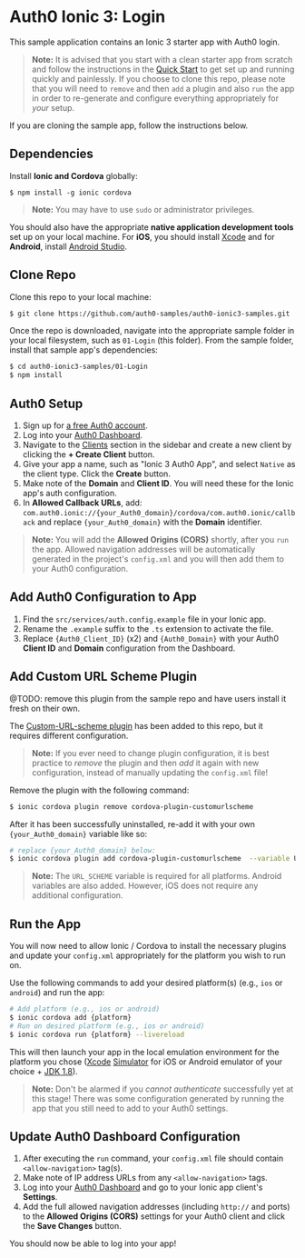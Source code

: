 # Auth0 Ionic 3: Login

This sample application contains an Ionic 3 starter app with Auth0 login.

> **Note:** It is advised that you start with a clean starter app from scratch and follow the instructions in the [Quick Start](#) to get set up and running quickly and painlessly. If you choose to clone this repo, please note that you will need to `remove` and then `add` a plugin and also `run` the app in order to re-generate and configure everything appropriately for _your_ setup.

If you are cloning the sample app, follow the instructions below.

## Dependencies

Install **Ionic and Cordova** globally:

```
$ npm install -g ionic cordova
```

> **Note:** You may have to use `sudo` or administrator privileges.

You should also have the appropriate **native application development tools** set up on your local machine. For **iOS**, you should install [Xcode](https://developer.apple.com/xcode/) and for **Android**, install [Android Studio](https://developer.android.com/studio/index.html).

## Clone Repo

Clone this repo to your local machine:

```bash
$ git clone https://github.com/auth0-samples/auth0-ionic3-samples.git
```

Once the repo is downloaded, navigate into the appropriate sample folder in your local filesystem, such as `01-Login` (this folder). From the sample folder, install that sample app's dependencies:

```bash
$ cd auth0-ionic3-samples/01-Login
$ npm install
```

## Auth0 Setup

1. Sign up for [a free Auth0 account](https://auth0.com/signup).
2. Log into your [Auth0 Dashboard](https://manage.auth0.com).
3. Navigate to the [Clients](https://manage.auth0.com/#/clients) section in the sidebar and create a new client by clicking the **+ Create Client** button.
4. Give your app a name, such as "Ionic 3 Auth0 App", and select `Native` as the client type. Click the **Create** button.
5. Make note of the **Domain** and **Client ID**. You will need these for the Ionic app's auth configuration.
6. In **Allowed Callback URLs**, add: `com.auth0.ionic://{your_Auth0_domain}/cordova/com.auth0.ionic/callback` and replace `{your_Auth0_domain}` with the **Domain** identifier.

> **Note:** You will add the **Allowed Origins (CORS)** shortly, after you `run` the app. Allowed navigation addresses will be automatically generated in the project's `config.xml` and you will then add them to your Auth0 configuration.

## Add Auth0 Configuration to App

1. Find the `src/services/auth.config.example` file in your Ionic app.
2. Rename the `.example` suffix to the `.ts` extension to activate the file.
3. Replace `{Auth0_Client_ID}` (x2) and `{Auth0_Domain}` with your Auth0 **Client ID** and **Domain** configuration from the Dashboard.

## Add Custom URL Scheme Plugin

@TODO: remove this plugin from the sample repo and have users install it fresh on their own.

The [Custom-URL-scheme plugin](https://github.com/EddyVerbruggen/Custom-URL-scheme) has been added to this repo, but it requires different configuration.

> **Note:** If you ever need to change plugin configuration, it is best practice to _remove_ the plugin and then _add_ it again with new configuration, instead of manually updating the `config.xml` file!

Remove the plugin with the following command:

```bash
$ ionic cordova plugin remove cordova-plugin-customurlscheme
```

After it has been successfully uninstalled, re-add it with your own `{your_Auth0_domain}` variable like so:

```bash
# replace {your_Auth0_domain} below:
$ ionic cordova plugin add cordova-plugin-customurlscheme  --variable URL_SCHEME=com.auth0.ionic --variable ANDROID_SCHEME=com.auth0.ionic --variable ANDROID_HOST={your_Auth0_domain} --variable ANDROID_PATHPREFIX=/cordova/com.auth0.ionic/callback
```

> **Note:** The `URL_SCHEME` variable is required for all platforms. Android variables are also added. However, iOS does not require any additional configuration.

## Run the App

You will now need to allow Ionic / Cordova to install the necessary plugins and update your `config.xml` appropriately for the platform you wish to run on.

Use the following commands to add your desired platform(s) (e.g., `ios` or `android`) and run the app:

```bash
# Add platform (e.g., ios or android)
$ ionic cordova add {platform}
# Run on desired platform (e.g., ios or android)
$ ionic cordova run {platform} --livereload
```

This will then launch your app in the local emulation environment for the platform you chose ([Xcode](https://developer.apple.com/xcode/) [Simulator](https://developer.apple.com/library/content/documentation/IDEs/Conceptual/iOS_Simulator_Guide/Introduction/Introduction.html) for iOS or Android emulator of your choice + [JDK 1.8](http://www.oracle.com/technetwork/java/javase/downloads/jdk8-downloads-2133151.html)).

> **Note:** Don't be alarmed if you _cannot authenticate_ successfully yet at this stage! There was some configuration generated by running the app that you still need to add to your Auth0 settings.

## Update Auth0 Dashboard Configuration

1. After executing the `run` command, your `config.xml` file should contain `<allow-navigation>` tag(s).
2. Make note of IP address URLs from any `<allow-navigation>` tags.
3. Log into your [Auth0 Dashboard](https://manage.auth0.com) and go to your Ionic app client's **Settings**.
4. Add the full allowed navigation addresses (including `http://` and ports) to the **Allowed Origins (CORS)** settings for your Auth0 client and click the **Save Changes** button.

You should now be able to log into your app!